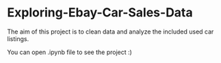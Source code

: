 # Exploring-Ebay-Car-Sales-Data
The aim of this project is to clean data and analyze the included used car listings.

You can open .ipynb file to see the project :)
